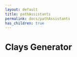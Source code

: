 ```yaml
---
layout: default
title: pathAssistants
permalink: docs/pathAssistants
has_children: true
---
```



# Clays Generator

